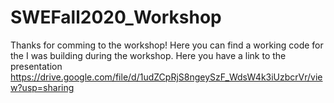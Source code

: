 # SWEFall2020_Workshop

Thanks for comming to the workshop!
Here you can find a working code for the I was building during the workshop.
Here you have a link to the presentation 
https://drive.google.com/file/d/1udZCpRjS8ngeySzF_WdsW4k3iUzbcrVr/view?usp=sharing
